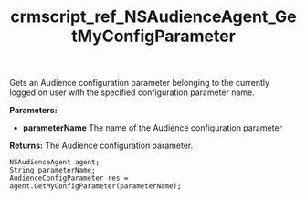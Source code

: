 ﻿---
title: crmscript_ref_NSAudienceAgent_GetMyConfigParameter
description: AudienceConfigParameter GetMyConfigParameter(String parameterName)
intellisense: NSAudienceAgent.GetMyConfigParameter
keywords: NSAudienceAgent,GetMyConfigParameter
so.topic: reference
---

Gets an Audience configuration parameter belonging to the currently logged on user with the specified configuration parameter name.

**Parameters:**
 - **parameterName** The name of the Audience configuration parameter

**Returns:** The Audience configuration parameter.

```crmscript
NSAudienceAgent agent;
String parameterName;
AudienceConfigParameter res = agent.GetMyConfigParameter(parameterName);
```


